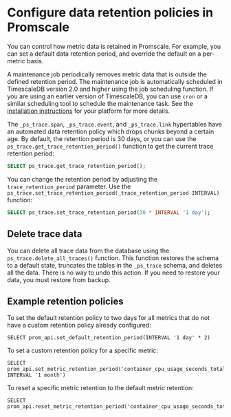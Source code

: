# Configure data retention policies in Promscale
You can control how metric data is retained in Promscale. For example, you can
set a default data retention period, and override the default on a per-metric
basis.

A maintenance job periodically removes metric data that is outside the defined
retention period. The maintenance job is automatically scheduled in TimescaleDB
version 2.0 and higher using the job scheduling function. If you are using an
earlier version of TimescaleDB, you can use `cron` or a similar scheduling tool
to schedule the maintenance task. See the
[installation instructions][promscale-install] for your platform for more
details.

The `_ps_trace.span`, `_ps_trace.event`, and `_ps_trace.link` hypertables have
an automated data retention policy which drops chunks beyond a certain age. By
default, the retention period is 30 days, or you can use the
`ps_trace.get_trace_retention_period()` function to get the current trace
retention period:
```sql
SELECT ps_trace.get_trace_retention_period();
```

You can change the retention period by adjusting the `trace_retention_period`
parameter. Use the
`ps_trace.set_trace_retention_period(_trace_retention_period INTERVAL)`
function:
```sql
SELECT ps_trace.set_trace_retention_period(30 * INTERVAL '1 day');
```

## Delete trace data
You can delete all trace data from the database using the
`ps_trace.delete_all_traces()` function. This function restores the schema to a
default state, truncates the tables in the `_ps_trace` schema, and deletes all
the data. There is no way to undo this action. If you need to restore your data,
you must restore from backup.

## Example retention policies
To set the default retention policy to two days for all metrics that do not have
a custom retention policy already configured:
```
SELECT prom_api.set_default_retention_period(INTERVAL '1 day' * 2)
```

To set a custom retention policy for a specific metric:
```
SELECT prom_api.set_metric_retention_period('container_cpu_usage_seconds_total', INTERVAL '1 month')
```

To reset a specific metric retention to the default metric retention:
```
SELECT prom_api.reset_metric_retention_period('container_cpu_usage_seconds_total')
```

[promscale-install]: promscale/:currentVersion/installation/
